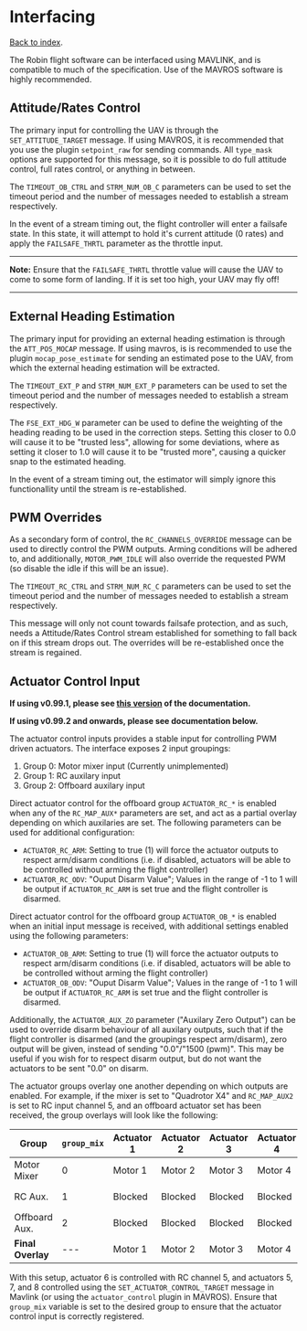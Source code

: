 # Interfacing
[Back to index](README.md).

The Robin flight software can be interfaced using MAVLINK, and is compatible to much of the specification. Use of the MAVROS software is highly recommended.

## Attitude/Rates Control
The primary input for controlling the UAV is through the `SET_ATTITUDE_TARGET` message. If using MAVROS, it is recommended that you use the plugin `setpoint_raw` for sending commands. All `type_mask` options are supported for this message, so it is possible to do full attitude control, full rates control, or anything in between.

The `TIMEOUT_OB_CTRL` and `STRM_NUM_OB_C` parameters can be used to set the timeout period and the number of messages needed to establish a stream respectively.

In the event of a stream timing out, the flight controller will enter a failsafe state. In this state, it will attempt to hold it's current attitude (0 rates) and apply the `FAILSAFE_THRTL` parameter as the throttle input.

---
**Note:** Ensure that the `FAILSAFE_THRTL` throttle value will cause the UAV to come to some form of landing. If it is set too high, your UAV may fly off!

---

## External Heading Estimation
The primary input for providing an external heading estimation is through the `ATT_POS_MOCAP` message. If using mavros, is is recommended to use the plugin `mocap_pose_estimate` for sending an estimated pose to the UAV, from which the external heading estimation will be extracted.

The `TIMEOUT_EXT_P` and `STRM_NUM_EXT_P` parameters can be used to set the timeout period and the number of messages needed to establish a stream respectively.

The `FSE_EXT_HDG_W` parameter can be used to define the weighting of the heading reading to be used in the correction steps. Setting this closer to 0.0 will cause it to be "trusted less", allowing for some deviations, where as setting it closer to 1.0 will cause it to be "trusted more", causing a quicker snap to the estimated heading.

In the event of a stream timing out, the estimator will simply ignore this functionallity until the stream is re-established.

## PWM Overrides
As a secondary form of control, the `RC_CHANNELS_OVERRIDE` message can be used to directly control the PWM outputs. Arming conditions will be adhered to, and additionally, `MOTOR_PWM_IDLE` will also override the requested PWM (so disable the idle if this will be an issue).

The `TIMEOUT_RC_CTRL` and `STRM_NUM_RC_C` parameters can be used to set the timeout period and the number of messages needed to establish a stream respectively.

This message will only not count towards failsafe protection, and as such, needs a Attitude/Rates Control stream established for something to fall back on if this stream drops out. The overrides will be re-established once the stream is regained.

## Actuator Control Input

**If using v0.99.1, please see [this version](https://github.com/qutas/robin/blob/v0.99.1/documents/INTERFACING.md) of the documentation.**

**If using v0.99.2 and onwards, please see documentation below.**

The actuator control inputs provides a stable input for controlling PWM driven actuators. The interface exposes 2 input groupings:
1. Group 0: Motor mixer input (Currently unimplemented)
2. Group 1: RC auxilary input
3. Group 2: Offboard auxilary input

Direct actuator control for the offboard group `ACTUATOR_RC_*` is enabled when any of the `RC_MAP_AUX*` parameters are set, and act as a partial overlay depending on which auxilaries are set. The following parameters can be used for additional configuration:
- `ACTUATOR_RC_ARM`: Setting to true (1) will force the actuator outputs to respect arm/disarm conditions (i.e. if disabled, actuators will be able to be controlled without arming the flight controller)
- `ACTUATOR_RC_ODV`: "Ouput Disarm Value"; Values in the range of -1 to 1 will be output if `ACTUATOR_RC_ARM` is set true and the flight controller is disarmed.

Direct actuator control for the offboard group `ACTUATOR_OB_*` is enabled when an initial input message is received, with additional settings enabled using the following parameters:
- `ACTUATOR_OB_ARM`: Setting to true (1) will force the actuator outputs to respect arm/disarm conditions (i.e. if disabled, actuators will be able to be controlled without arming the flight controller)
- `ACTUATOR_OB_ODV`: "Ouput Disarm Value"; Values in the range of -1 to 1 will be output if `ACTUATOR_RC_ARM` is set true and the flight controller is disarmed.

Additionally, the `ACTUATOR_AUX_ZO` parameter ("Auxilary Zero Output") can be used to override disarm behaviour of all auxilary outputs, such that if the flight controller is disarmed (and the groupings respect arm/disarm), zero output will be given, instead of sending "0.0"/"1500 (pwm)". This may be useful if you wish for to respect disarm output, but do not want the actuators to be sent "0.0" on disarm.

The actuator groups overlay one another depending on which outputs are enabled. For example, if the mixer is set to "Quadrotor X4" and `RC_MAP_AUX2` is set to RC input channel 5, and an offboard actuator set has been received, the group overlays will look like the following:

| **Group** | `group_mix` | **Actuator 1** | **Actuator 2** | **Actuator 3** | **Actuator 4** | **Actuator 5** | **Actuator 6** | **Actuator 7** | **Actuator 8** |
| --- | --- | --- | --- | --- | --- | --- | --- | --- | --- |
| Motor Mixer | 0 | Motor 1 | Motor 2 | Motor 3 | Motor 4 | Unused | Unused | Unused | Unused |
| RC Aux. | 1 | Blocked | Blocked | Blocked | Blocked | Unused | RC [Ch.5] | Unused | Unused |
| Offboard Aux. | 2 | Blocked | Blocked | Blocked | Blocked | Free | Blocked | Free | Free |
| **Final Overlay** | --- | Motor 1 | Motor 2 | Motor 3 | Motor 4 | Offboard [Ch.5] | RC [Ch.5] |  Offboard [Ch.7] | Offboard [Ch.8] |

With this setup, actuator 6 is controlled with RC channel 5, and actuators 5, 7, and 8 controlled using the `SET_ACTUATOR_CONTROL_TARGET` message in Mavlink (or using the `actuator_control` plugin in MAVROS). Ensure that `group_mix` variable is set to the desired group to ensure that the actuator control input is correctly registered.

